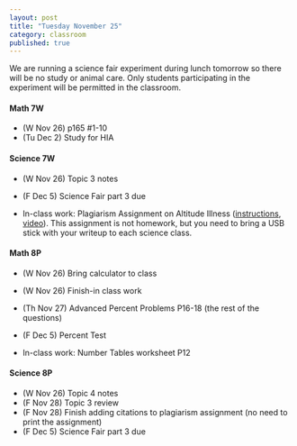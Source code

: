 ```yaml
---
layout: post
title: "Tuesday November 25"
category: classroom
published: true
---
```

We are running a science fair experiment during lunch tomorrow so there will be no study or animal care. Only students participating in the experiment will be permitted in the classroom.

#### Math 7W
* (W Nov 26) p165 #1-10
* (Tu Dec 2) Study for HIA

#### Science 7W
* (W Nov 26) Topic 3 notes
* (F Dec 5) Science Fair part 3 due

* In-class work: Plagiarism Assignment on Altitude Illness ([instructions](https://www.dropbox.com/s/1itp2t9bc6txllf/Plagiarism%20Assignment%20on%20altitude%20illness.pdf?dl=0), [video](http://youtu.be/KUPNCBQw4o0)). This assignment is not homework, but you need to bring a USB stick with your writeup to each science class.

#### Math 8P
* (W Nov 26) Bring calculator to class
* (W Nov 26) Finish-in class work
* (Th Nov 27) Advanced Percent Problems P16-18 (the rest of the questions)
* (F Dec 5) Percent Test

* In-class work: Number Tables worksheet P12

#### Science 8P
* (W Nov 26) Topic 4 notes
* (F Nov 28) Topic 3 review
* (F Nov 28) Finish adding citations to plagiarism assignment (no need to print the assignment)
* (F Dec 5) Science Fair part 3 due
